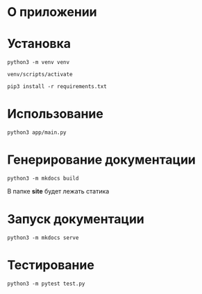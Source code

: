 
# О приложении

# Установка

`python3 -m venv venv`

`venv/scripts/activate`

`pip3 install -r requirements.txt`

# Использование

`python3 app/main.py`


# Генерирование документации

`python3 -m mkdocs build`

В папке **site** будет лежать статика

# Запуск документации

`python3 -m mkdocs serve`


# Тестирование

`python3 -m pytest test.py`
